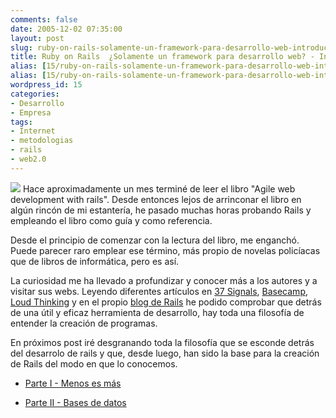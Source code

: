 ```yaml
---
comments: false
date: 2005-12-02 07:35:00
layout: post
slug: ruby-on-rails-solamente-un-framework-para-desarrollo-web-introduccin
title: Ruby on Rails  ¿Solamente un framework para desarrollo web? - Introducción
alias: [15/ruby-on-rails-solamente-un-framework-para-desarrollo-web-introduccin/, 15/ruby-on-rails-solamente-un-framework-para-desarrollo-web-introduccin]
alias: [15/ruby-on-rails-solamente-un-framework-para-desarrollo-web-introduccin/, 15/ruby-on-rails-solamente-un-framework-para-desarrollo-web-introduccin]
wordpress_id: 15
categories:
- Desarrollo
- Empresa
tags:
- Internet
- metodologias
- rails
- web2.0
---
```


![](http://jorgegorka.files.wordpress.com/rails_logo_remix.gif) Hace aproximadamente un
mes terminé de leer el libro "Agile web development with rails".
Desde entonces lejos de arrinconar el libro en algún rincón de mi
estantería, he pasado muchas horas probando Rails y empleando el
libro como guía y como referencia.




Desde el principio de comenzar con la lectura del libro, me
enganchó. Puede parecer raro emplear ese término, más propio de
novelas policíacas que de libros de informática, pero es así.




La curiosidad me ha llevado a profundizar y conocer más a los
autores y a visitar sus webs. Leyendo diferentes artículos en
[37 Signals](http://www.37signals.com), [Basecamp](http://www.basecamphq.com/), [Loud Thinking](http://www.loudthinking.com/) y en el propio
[blog de Rails](http://weblog.rubyonrails.com) he podido
comprobar que detrás de una útil y eficaz herramienta de
desarrollo, hay toda una filosofía de entender la creación de
programas.




En próximos post iré desgranando toda la filosofía que se
esconde detrás del desarrolo de rails y que, desde luego, han sido
la base para la creación de Rails del modo en que lo conocemos.






  * [
Parte I - Menos es más](http://www.riojasoft.com/articles/2005/12/15/ruby-on-rails-menos-es-m%E1s+-parte-i)


  * [Parte II - Bases de datos](http://www.riojasoft.com/articles/2006/01/04/ruby-on-rails-bases-de-datos-parte-ii)


